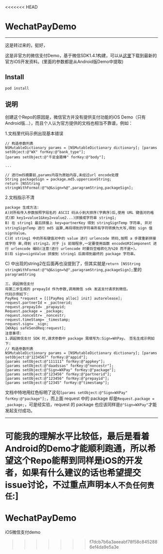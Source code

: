 <<<<<<< HEAD
# WechatPayDemo

---

这是转过来的，挺好，

这是非官方的微信支付Demo，基于微信SDK1.4.1构建，可以从[这里](https://open.weixin.qq.com/cgi-bin/frame?t=resource/res_main_tmpl&lang=zh_CN)下载到最新的官方iOS开发资料。(里面的参数都是从Android版Demo中提取)

## Install

```
pod install
```

## 说明

创建这个Repo的原因是，微信官方并没有提供支付功能的iOS Demo（只有Android版...），而且个人认为官方提供的文档也相当不靠谱，例如：

1.文档里代码示例出现基本错误

```
// 构造参数列表
NSMutableDictionary params = [NSMutableDictionary dictionary]; [params setObject:@"WX" forKey:@"bank_type"];
[params setObject:@"千足金箍棒" forKey:@"body"];

...

// 进行md5摘要前,params内容为原始内容,未经过url encode处理
String packageSign = package.md5.uppercaseString;
return [NSString stringWithFormat:@"%@&sign=%@",paragramString,packageSign];
```

2.文档指示不清

```
package 生成方法:
A)对所有传入参数按照字段名的 ASCII 码从小到大排序(字典序)后,使用 URL 键值对的格 式(即 key1=value1&key2=value2...)拼接成字符串 string1;
B) 在 string1 最后拼接上 key=partnerKey 得到 stringSignTemp 字符串, 并对 stringSignTemp 进行 md5 运算,再将得到的字符串所有字符转换为大写,得到 sign 值 signValue。
C)对 string1 中的所有键值对中的 value 进行 urlencode 转码,按照 a 步骤重新拼接成字符 串,得到 string2。对于 js 前端程序,一定要使用函数 encodeURIComponent 进行 urlencode 编码(注意!进行 urlencode 时要将空格转化为%20 而不是+)。
D)将 sign=signValue 拼接到 string1 后面得到最终的 package 字符串。
```

C) 中出现的string2在后面再也没提到了，但其实就是```return [NSString stringWithFormat:@"%@&sign=%@",paragramString,packageSign];```里的```paragramString```

```
三、调起微信支付
将第二步生成的 prepayId 作为参数,调用微信 sdk 发送支付请求到微信。
代码示例如下:
PayReq *request = [[[PayReq alloc] init] autorelease]; 
request.partnerId = _pactnerid;
request.prepayId= _prapayid;
Request.package = _package;
request.nonceStr= _noncestr; 
request.timeStamp= _timestamp; 
request.sign= _sign;
[WXApi safeSendReq:request];
注意事项:
1.调起微信支付 SDK 时,请求参数中 package 需填写为:Sign=WXPay。 签名生成示例如下:
// 构造参数列表
NSMutableDictionary params = [NSMutableDictionary dictionary]; [params setObject:@"1234567" forKey:@"appid"];
[params setObject:@"111111" forKey:@"appkey"];
[params setObject:@"daadssas" forKey:@"noncestr"];
[params setObject:@"Sign=WXPay" forKey:@"package"];
[params setObject:@"123456" forKey:@"partnerid"];
[params setObject:@"123456" forKey:@"prepayid"];
[params setObject:@"12345" forKey:@"timestamp"];
```

文档中特地用红色标明了这句```[params setObject:@"Sign=WXPay" forKey:@"package"];```，而上面 request 中的 package 却是```Request.package = _package;```，可是经实验，request 的 package 也应该同样是```@"Sign=WXPay"```才能发起支付成功。

---

可能我的理解水平比较低，最后是看着Android的Demo才能顺利跑通，所以希望这个Repo能帮到同样是iOS的开发者，如果有什么建议的话也希望提交issue讨论，不过重点声明```本人不负任何责任```:]
=======
WechatPayDemo
=============

iOS微信支付demo
>>>>>>> f7dcb7b6a3aeeabf78f58c8452886ef4da9e5a3e
